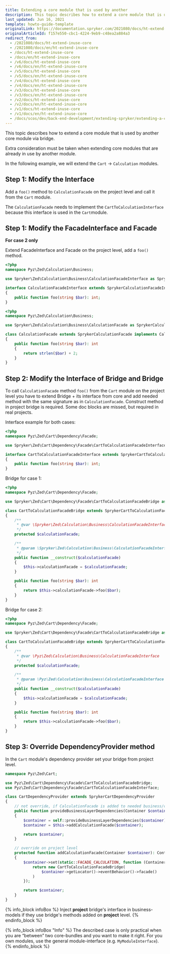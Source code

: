 ```yaml
---
title: Extending a core module that is used by another
description: This topic describes how to extend a core module that is used by another core module.
last_updated: Jun 16, 2021
template: howto-guide-template
originalLink: https://documentation.spryker.com/2021080/docs/ht-extend-inuse-core
originalArticleId: f157e550-cbc1-4224-9eb9-c48ea2a884a3
redirect_from:
  - /2021080/docs/ht-extend-inuse-core
  - /2021080/docs/en/ht-extend-inuse-core
  - /docs/ht-extend-inuse-core
  - /docs/en/ht-extend-inuse-core
  - /v6/docs/ht-extend-inuse-core
  - /v6/docs/en/ht-extend-inuse-core
  - /v5/docs/ht-extend-inuse-core
  - /v5/docs/en/ht-extend-inuse-core
  - /v4/docs/ht-extend-inuse-core
  - /v4/docs/en/ht-extend-inuse-core
  - /v3/docs/ht-extend-inuse-core
  - /v3/docs/en/ht-extend-inuse-core
  - /v2/docs/ht-extend-inuse-core
  - /v2/docs/en/ht-extend-inuse-core
  - /v1/docs/ht-extend-inuse-core
  - /v1/docs/en/ht-extend-inuse-core
  - /docs/scos/dev/back-end-development/extending-spryker/extending-a-core-module-that-is-used-by-another.html
---
```


This topic describes how to extend a core module that is used by another core module via bridge.

Extra consideration must be taken when extending core modules that are already in use by another module.

In the following example, we will extend the `Cart` -> `Calculation` modules.

## Step 1: Modify the Interface
Add a `foo()` method to `CalculationFacade` on the project level and call it from the `Cart` module.

The `CalculationFacade` needs to implement the `CartToCalculationInterface` because this interface is used in the `Cart`module.

## Step 1: Modify the FacadeInterface and Facade
**For case 2 only**

Extend FacadeInterface and Facade on the project level, add a `foo()` method.

```php
<?php
namespace Pyz\Zed\Calculation\Business;

use Spryker\Zed\Calculation\Business\CalculationFacadeInterface as SprykerCalculationFacadeInterface;

interface CalculationFacadeInterface extends SprykerCalculationFacadeInterface
{
    public function foo(string $bar): int;
}
```

```php
<?php
namespace Pyz\Zed\Calculation\Business;

use Spryker\Zed\Calculation\Business\CalculationFacade as SprykerCalculationFacade;

class CalculationFacade extends SprykerCalculationFacade implements CalculationFacadeInterface
{
    public function foo(string $bar): int
    {
        return strlen($bar) + 2;
    }
}
```

## Step 2: Modify the Interface of Bridge and Bridge
To call `CalculationFacade` method `foo()` from the `Cart` module on the project level
you have to extend Bridge + its interface from core and
add needed method with the same signature as in `CalculationFacade`. Construct method in project bridge is required. Some doc blocks are missed, but required in real projects.

Interface example for both cases:
```php
<?php
namespace Pyz\Zed\Cart\Dependency\Facade;

use Spryker\Zed\Cart\Dependency\Facade\CartToCalculationFacadeInterface as SprykerCartToCalculationFacadeInterface;

interface CartToCalculationFacadeInterface extends SprykerCartToCalculationFacadeInterface
{
    public function foo(string $bar): int;
}
```
Bridge for case 1:
```php
<?php
namespace Pyz\Zed\Cart\Dependency\Facade;

use Spryker\Zed\Cart\Dependency\Facade\CartToCalculationFacadeBridge as SprykerCartToCalculationFacadeBridge;

class CartToCalculationFacadeBridge extends SprykerCartToCalculationFacadeBridge implements CartToCalculationFacadeInterface
{
    /**
     * @var \Spryker\Zed\Calculation\Business\CalculationFacadeInterface
     */
    protected $calculationFacade;

    /**
     * @param \Spryker\Zed\Calculation\Business\CalculationFacadeInterface $calculationFacade
     */
    public function __construct($calculationFacade)
    {
        $this->calculationFacade = $calculationFacade;
    }

    public function foo(string $bar): int
    {
        return $this->calculationFacade->foo($bar);
    }
}
```
Bridge for case 2:
```php
<?php
namespace Pyz\Zed\Cart\Dependency\Facade;

use Spryker\Zed\Cart\Dependency\Facade\CartToCalculationFacadeBridge as SprykerCartToCalculationFacadeBridge;

class CartToCalculationFacadeBridge extends SprykerCartToCalculationFacadeBridge implements CartToCalculationFacadeInterface
{
    /**
     * @var \Pyz\Zed\Calculation\Business\CalculationFacadeInterface
     */
    protected $calculationFacade;

    /**
     * @param \Pyz\Zed\Calculation\Business\CalculationFacadeInterface $calculationFacade
     */
    public function __construct($calculationFacade)
    {
        $this->calculationFacade = $calculationFacade;
    }

    public function foo(string $bar): int
    {
        return $this->calculationFacade->foo($bar);
    }
}
```

## Step 3: Override DependencyProvider method
In the `Cart` module's dependency provider set your bridge from project level.

```php
namespace Pyz\Zed\Cart;

use Pyz\Zed\Cart\Dependency\Facade\CartToCalculationFacadeBridge;
use Pyz\Zed\Cart\Dependency\Facade\CartToCalculationFacadeInterface;

class CartDependencyProvider extends SprykerCartDependencyProvider
{
    // not override, if CalculationFacade is added to needed business/communication layer dependencies on core level
    public function provideBusinessLayerDependencies(Container $container): Container
    {
	    $container = self::provideBusinessLayerDependencies($container);
        $container = $this->addCalculationFacade($container);

        return $container;
    }

    // override on project level
    protected function addCalculationFacade(Container $container): Container
    {
        $container->set(static::FACADE_CALCULATION, function (Container $container): CartToCalculationFacadeInterface {
            return new CartToCalculationFacadeBridge(
                $container->getLocator()->eventBehavior()->facade()
            )
        });

        return $container;
    }
}
```

{% info_block infoBox %}
Inject **project** bridge's interface in business-models if they use bridge's methods added on **project** level.
{% endinfo_block %}

{% info_block infoBox "Info" %}
The described case is only practical when you are “between” two core-bundles and you want to make it right. For you own modules, use the general module-interface (e.g. `MyModuleInterface`).
{% endinfo_block %}
